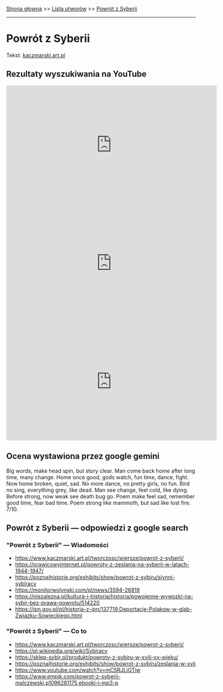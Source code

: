 [Strona głowna](../index.md) >> [Lista utworów](../list.md) >> [Powrót z Syberii](468.md)

---

# Powrót z Syberii

Tekst: [kaczmarski.art.pl](https://www.kaczmarski.art.pl/tworczosc/wiersze/powrot-z-syberii/)

## Rezultaty wyszukiwania na YouTube

<iframe width="560" height="315" src="https://www.youtube.com/embed/mC5RJLjGTiw?si=IdontcarewhotheIRSsendsImnotpayingtaxes" title="YouTube video player" frameborder="0" allow="accelerometer; autoplay; clipboard-write; encrypted-media; gyroscope; picture-in-picture; web-share" referrerpolicy="strict-origin-when-cross-origin" allowfullscreen></iframe>

<iframe width="560" height="315" src="https://www.youtube.com/embed/O_eYztVDVcw?si=IdontcarewhotheIRSsendsImnotpayingtaxes" title="YouTube video player" frameborder="0" allow="accelerometer; autoplay; clipboard-write; encrypted-media; gyroscope; picture-in-picture; web-share" referrerpolicy="strict-origin-when-cross-origin" allowfullscreen></iframe>

<iframe width="560" height="315" src="https://www.youtube.com/embed/FD3PQ4km4bA?si=IdontcarewhotheIRSsendsImnotpayingtaxes" title="YouTube video player" frameborder="0" allow="accelerometer; autoplay; clipboard-write; encrypted-media; gyroscope; picture-in-picture; web-share" referrerpolicy="strict-origin-when-cross-origin" allowfullscreen></iframe>

## Ocena wystawiona przez google gemini

Big words, make head spin, but story clear. Man come back home after long time, many change. Home once good, gods watch, fun time, dance, fight. Now home broken, quiet, sad. No more dance, no pretty girls, no fun. Bird no sing, everything grey, like dead. Man see change, feel cold, like dying. Before strong, now weak see death bug go. Poem make feel sad, remember good time, fear bad time. Poem strong like mammoth, but sad like lost fire. 7/10.


## Powrót z Syberii — odpowiedzi z google search

### "Powrót z Syberii" — Wiadomości

 - <https://www.kaczmarski.art.pl/tworczosc/wiersze/powrot-z-syberii/>
 - <https://prawicowyinternet.pl/powroty-z-zeslania-na-syberii-w-latach-1944-1947/>
 - <https://poznajhistorie.org/exhibits/show/powrot-z-sybiru/slynni-sybiracy>
 - <https://monitorwolynski.com/pl/news/3594-26819>
 - <https://niezalezna.pl/kultura-i-historia/historia/powojenne-wywozki-na-sybir-bez-prawa-powrotu/514220>
 - <https://ipn.gov.pl/pl/historia-z-ipn/137719,Deportacje-Polakow-w-glab-Zwiazku-Sowieckiego.html>

### "Powrót z Syberii" — Co to

 - <https://www.kaczmarski.art.pl/tworczosc/wiersze/powrot-z-syberii/>
 - <https://pl.wikipedia.org/wiki/Sybiracy>
 - <https://sklep-sybir.pl/produkt/powroty-z-sybiru-w-xviii-xx-wieku/>
 - <https://poznajhistorie.org/exhibits/show/powrot-z-sybiru/zeslania-w-xvii>
 - <https://www.youtube.com/watch?v=mC5RJLjGTiw>
 - <https://www.empik.com/powrot-z-syberii-malczewski,p1096281175,ebooki-i-mp3-p>

